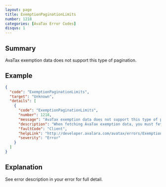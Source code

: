 ```yaml
---
layout: page
title: ExemptionPaginationLimits
number: 1218
categories: [AvaTax Error Codes]
disqus: 1
---
```


## Summary

AvaTax exemption data does not support this type of pagination.

## Example

```json
{
  "code": "ExemptionPaginationLimits",
  "target": "Unknown",
  "details": [
    {
      "code": "ExemptionPaginationLimits",
      "number": 1218,
      "message": "AvaTax exemption data does not support this type of pagination.",
      "description": "When fetching AvaTax exemption data, you must fetch on a per-page basis where all pages have equal size.  You attempted to fetch -0- records with a page size of -1-.",
      "faultCode": "Client",
      "helpLink": "http://developer.avalara.com/avatax/errors/ExemptionPaginationLimits",
      "severity": "Error"
    }
  ]
}
```

## Explanation

See error description in your error for full detail. 

